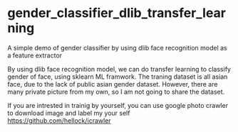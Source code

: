# gender_classifier_dlib_transfer_learning
A simple demo of gender classifier by using dlib face recognition model as a feature extractor

By using dlib face recognition model, we can do transfer learning to classify gender of face, using sklearn ML framwork.
The traning dataset is all asian face, due to the lack of public asian gender dataset.
However, there are many private picture from my own, so I am not going to share the dataset.

If you are intrested in trainig by yourself, you can use google photo crawler to download image and label my your self
https://github.com/hellock/icrawler



